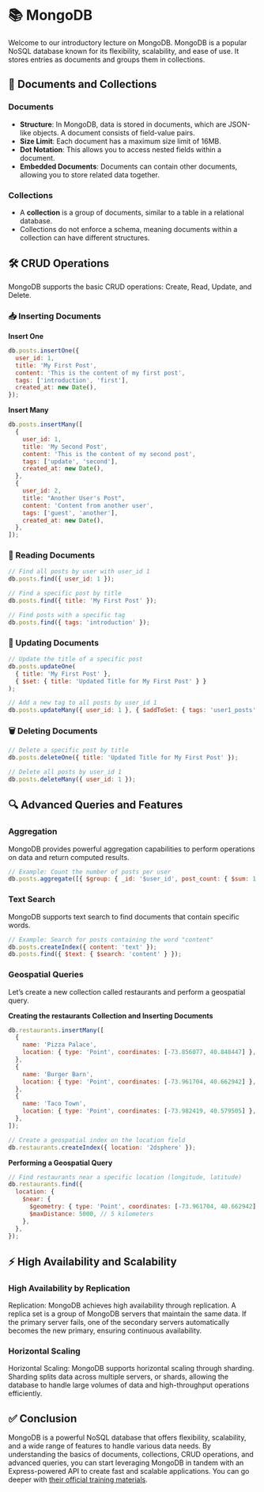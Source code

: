 # 📚 MongoDB

Welcome to our introductory lecture on MongoDB. MongoDB is a popular NoSQL database known for its flexibility, scalability, and ease of use. It stores entries as documents and groups them in collections.

## 📖 Documents and Collections

### Documents

- **Structure**: In MongoDB, data is stored in documents, which are JSON-like objects. A document consists of field-value pairs.
- **Size Limit**: Each document has a maximum size limit of 16MB.
- **Dot Notation**: This allows you to access nested fields within a document.
- **Embedded Documents**: Documents can contain other documents, allowing you to store related data together.

### Collections

- A **collection** is a group of documents, similar to a table in a relational database.
- Collections do not enforce a schema, meaning documents within a collection can have different structures.

## 🛠️ CRUD Operations

MongoDB supports the basic CRUD operations: Create, Read, Update, and Delete.

### 📥 Inserting Documents

**Insert One**

```js
db.posts.insertOne({
  user_id: 1,
  title: 'My First Post',
  content: 'This is the content of my first post',
  tags: ['introduction', 'first'],
  created_at: new Date(),
});
```

**Insert Many**

```js
db.posts.insertMany([
  {
    user_id: 1,
    title: 'My Second Post',
    content: 'This is the content of my second post',
    tags: ['update', 'second'],
    created_at: new Date(),
  },
  {
    user_id: 2,
    title: "Another User's Post",
    content: 'Content from another user',
    tags: ['guest', 'another'],
    created_at: new Date(),
  },
]);
```

### 📖 Reading Documents

```js
// Find all posts by user with user_id 1
db.posts.find({ user_id: 1 });

// Find a specific post by title
db.posts.find({ title: 'My First Post' });

// Find posts with a specific tag
db.posts.find({ tags: 'introduction' });
```

### 🔄 Updating Documents

```js
// Update the title of a specific post
db.posts.updateOne(
  { title: 'My First Post' },
  { $set: { title: 'Updated Title for My First Post' } }
);

// Add a new tag to all posts by user_id 1
db.posts.updateMany({ user_id: 1 }, { $addToSet: { tags: 'user1_posts' } });
```

### 🗑️ Deleting Documents

```js
// Delete a specific post by title
db.posts.deleteOne({ title: 'Updated Title for My First Post' });

// Delete all posts by user_id 1
db.posts.deleteMany({ user_id: 1 });
```

## 🔍 Advanced Queries and Features

### Aggregation

MongoDB provides powerful aggregation capabilities to perform operations on data and return computed results.

```js
// Example: Count the number of posts per user
db.posts.aggregate([{ $group: { _id: '$user_id', post_count: { $sum: 1 } } }]);
```

### Text Search

MongoDB supports text search to find documents that contain specific words.

```js
// Example: Search for posts containing the word "content"
db.posts.createIndex({ content: 'text' });
db.posts.find({ $text: { $search: 'content' } });
```

### Geospatial Queries

Let’s create a new collection called restaurants and perform a geospatial query.

**Creating the restaurants Collection and Inserting Documents**

```js
db.restaurants.insertMany([
  {
    name: 'Pizza Palace',
    location: { type: 'Point', coordinates: [-73.856077, 40.848447] },
  },
  {
    name: 'Burger Barn',
    location: { type: 'Point', coordinates: [-73.961704, 40.662942] },
  },
  {
    name: 'Taco Town',
    location: { type: 'Point', coordinates: [-73.982419, 40.579505] },
  },
]);

// Create a geospatial index on the location field
db.restaurants.createIndex({ location: '2dsphere' });
```

**Performing a Geospatial Query**

```js
// Find restaurants near a specific location (longitude, latitude)
db.restaurants.find({
  location: {
    $near: {
      $geometry: { type: 'Point', coordinates: [-73.961704, 40.662942] },
      $maxDistance: 5000, // 5 kilometers
    },
  },
});
```

## ⚡ High Availability and Scalability

### High Availability by Replication

Replication: MongoDB achieves high availability through replication. A replica set is a group of MongoDB servers that maintain the same data. If the primary server fails, one of the secondary servers automatically becomes the new primary, ensuring continuous availability.

### Horizontal Scaling

Horizontal Scaling: MongoDB supports horizontal scaling through sharding. Sharding splits data across multiple servers, or shards, allowing the database to handle large volumes of data and high-throughput operations efficiently.

## ✅ Conclusion

MongoDB is a powerful NoSQL database that offers flexibility, scalability, and a wide range of features to handle various data needs. By understanding the basics of documents, collections, CRUD operations, and advanced queries, you can start leveraging MongoDB in tandem with an Express-powered API to create fast and scalable applications. You can go deeper with [their official training materials](https://learn.mongodb.com/).

